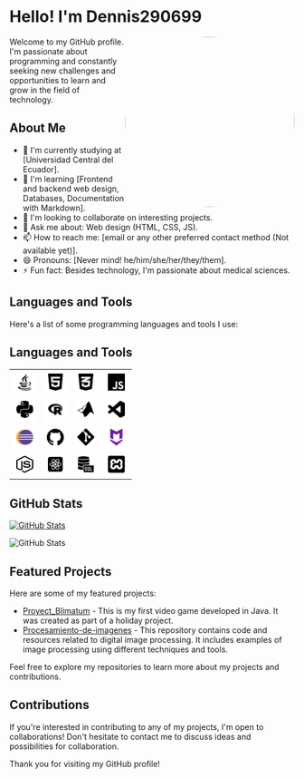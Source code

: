 # Hello! I'm Dennis290699

<img src="https://github.com/Dennis290699.png" align="right" width="300" height="300" style="border-radius: 50%;">

Welcome to my GitHub profile. I'm passionate about programming and constantly seeking new challenges and opportunities to learn and grow in the field of technology.

## About Me

- 🔭 I'm currently studying at [Universidad Central del Ecuador].
- 🌱 I'm learning [Frontend and backend web design, Databases, Documentation with Markdown].
- 👯 I'm looking to collaborate on interesting projects.
- 💬 Ask me about: Web design (HTML, CSS, JS).
- 📫 How to reach me: [email or any other preferred contact method (Not available yet)].
- 😄 Pronouns: [Never mind! he/him/she/her/they/them].
- ⚡ Fun fact: Besides technology, I'm passionate about medical sciences.

## Languages and Tools

Here's a list of some programming languages and tools I use:

## Languages and Tools

| | | | |
|:---:|:---:|:---:|:---:|
| <div style="display: inline-block; background-color: #fff; padding: 5px; border-radius: 5px; text-align: center;"><img src="./assets/java.png" width="30" height="30"></div> | <div style="display: inline-block; background-color: #fff; padding: 5px; border-radius: 5px; text-align: center;"><img src="./assets/html.png" width="30" height="30"></div> | <div style="display: inline-block; background-color: #fff; padding: 5px; border-radius: 5px; text-align: center;"><img src="./assets/css.png" width="30" height="30"></div> | <div style="display: inline-block; background-color: #fff; padding: 5px; border-radius: 5px; text-align: center;"><img src="./assets/javascript.png" width="30" height="30"></div> |
| <div style="display: inline-block; background-color: #fff; padding: 5px; border-radius: 5px; text-align: center;"><img src="./assets/python.png" width="30" height="30"></div> | <div style="display: inline-block; background-color: #fff; padding: 5px; border-radius: 5px; text-align: center;"><img src="./assets/r.png" width="30" height="30"></div> | <div style="display: inline-block; background-color: #fff; padding: 5px; border-radius: 5px; text-align: center;"><img src="./assets/matlab.png" width="30" height="30"></div> | <div style="display: inline-block; background-color: #fff; padding: 5px; border-radius: 5px; text-align: center;"><img src="./assets/VS.png" width="30" height="30"></div> |
| <div style="display: inline-block; background-color: #fff; padding: 5px; border-radius: 5px; text-align: center;"><img src="./assets/eclipse.png" width="30" height="30"></div> | <div style="display: inline-block; background-color: #fff; padding: 5px; border-radius: 5px; text-align: center;"><img src="./assets/github.png" width="30" height="30"></div> | <div style="display: inline-block; background-color: #fff; padding: 5px; border-radius: 5px; text-align: center;"><img src="./assets/git.png" width="30" height="30"></div> | <div style="display: inline-block; background-color: #fff; padding: 5px; border-radius: 5px; text-align: center;"><img src="./assets/markdown.png" width="30" height="30"></div> |
| <div style="display: inline-block; background-color: #fff; padding: 5px; border-radius: 5px; text-align: center;"><img src="./assets/nodejs.png" width="30" height="30"></div> | <div style="display: inline-block; background-color: #fff; padding: 5px; border-radius: 5px; text-align: center;"><img src="./assets/react.png" width="30" height="30"></div> | <div style="display: inline-block; background-color: #fff; padding: 5px; border-radius: 5px; text-align: center;"><img src="./assets/sql.png" width="30" height="30"></div> | <div style="display: inline-block; background-color: #fff; padding: 5px; border-radius: 5px; text-align: center;"><img src="./assets/xampp.png" width="30" height="30"></div> |


## GitHub Stats

[![GitHub Stats](https://github-readme-stats.vercel.app/api?username=Dennis290699&show_icons=true)](https://github.com/Dennis290699)

![GitHub Stats](https://github-readme-stats.vercel.app/api/top-langs/?username=Dennis290699&langs_count=6&layout=compact)

## Featured Projects

Here are some of my featured projects:

- [Proyect_Blimatum](https://github.com/Dennis290699/Proyect_Blimatum) - This is my first video game developed in Java. It was created as part of a holiday project.
- [Procesamiento-de-imagenes](https://github.com/Dennis290699/Procesamiento-de-imagenes) - This repository contains code and resources related to digital image processing. It includes examples of image processing using different techniques and tools.

Feel free to explore my repositories to learn more about my projects and contributions.

## Contributions

If you're interested in contributing to any of my projects, I'm open to collaborations! Don't hesitate to contact me to discuss ideas and possibilities for collaboration.

Thank you for visiting my GitHub profile!